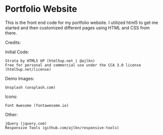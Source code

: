 # Portfolio Website
This is the front end code for my portfolio website. I utilized html5 to get me started and then customized different pages using HTML and CSS from there.


Credits:

Initial Code:

	Strata by HTML5 UP (html5up.net | @ajlkn)
	Free for personal and commercial use under the CCA 3.0 license (html5up.net/license)


Demo Images:

	Unsplash (unsplash.com)


Icons:

	Font Awesome (fontawesome.io)


Other:

	jQuery (jquery.com)
	Responsive Tools (github.com/ajlkn/responsive-tools)
